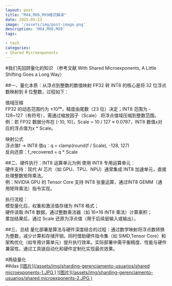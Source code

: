 ```yaml
---
layout: post
title: "MX4,MX6,MX9格式解读"
date: 2025-05-23
image: '/assets/img/post-image.png'
description: 'MX4,MX6,MX9'
tags:

- tech
categories:
- Shared Microexponents
---
```

#我们先回顾量化的知识
（参考文献  With Shared Microexponents, A Little Shifting Goes a Long Way）

##一、量化本质：从浮点到整数的数值映射
FP32 转 INT8 的核心是将 32 位浮点数映射到 8 位整数，过程如下：

值域压缩  
FP32 的动态范围约为 ±10³⁸，精度由尾数（23 位）决定；INT8 范围为 - 128~127（有符号），需通过缩放因子（Scale） 将浮点值域压缩到整数范围。
例：若 FP32 数据分布在 [-10, 10]，Scale = 10 / 127 ≈ 0.0787，INT8 数值x对应的浮点值为x * Scale。

映射公式  
浮点值f → INT8 值q：q = clamp(round(f / Scale), -128, 127)  
反向还原：f_recovered = q * Scale


##二、硬件执行：INT8 运算单元为例
使用 INT8 专用运算单元：  
硬件支持：现代 AI 芯片（如 GPU、TPU、NPU）通常集成 INT8 加速单元，直接处理整数矩阵乘法。  
例：NVIDIA GPU 的 Tensor Core 支持 INT8 张量运算，通过INT8 GEMM（通用矩阵乘法）指令实现。

执行流程：  
模型量化后，权重和激活值存储为 INT8 格式；  
硬件读取 INT8 数据，通过整数乘法器（如 16×16 INT8 乘法）计算乘积；  
累加结果后，通过 Scale 还原为浮点值（用于后续层输入或输出）。



##三、总结
量化部署是算法与硬件深度结合的过程：通过数学映射将浮点数转换为整数，减少计算和存储开销，同时借助硬件指令集（如 SIMD,Tensor Core）和架构优化（如专用计算单元）提升执行效率。实际部署中需平衡精度、性能与硬件兼容性，通过工具链自动化和硬件定制化实现最优效果。


#两级量化  
##das
[![图片](/assets/img/sharding-gerenciamento-usuarios/shared microexponents-1.JPG )](https://longlonglink.github.io/)
[![图片](/assets/img/sharding-gerenciamento-usuarios/shared microexponents-2.JPG )](https://longlonglink.github.io/)
